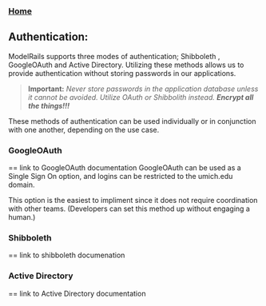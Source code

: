 ### [Home](./README.md)

## Authentication:

ModelRails supports three modes of authentication; Shibboleth , GoogleOAuth and Active Directory. Utilizing these methods allows us to provide authentication without storing passwords in our applications.

>  **Important:** *Never store passwords in the application database unless it cannot be avoided. Utilize OAuth or Shibbolith instead. **Encrypt all the things!!!***

These methods of authentication can be used individually or in conjunction with one another, depending on the use case.


### GoogleOAuth
  == link to GoogleOAuth documentation
  GoogleOAuth can be used as a Single Sign On option, and logins can be restricted to the umich.edu domain. 

  This option is the easiest to impliment since it does not require coordination with other teams. (Developers can set this method up without engaging a human.)

### Shibboleth 
  == link to shibboleth documenation

### Active Directory
  == link to Active Directory documentation 
